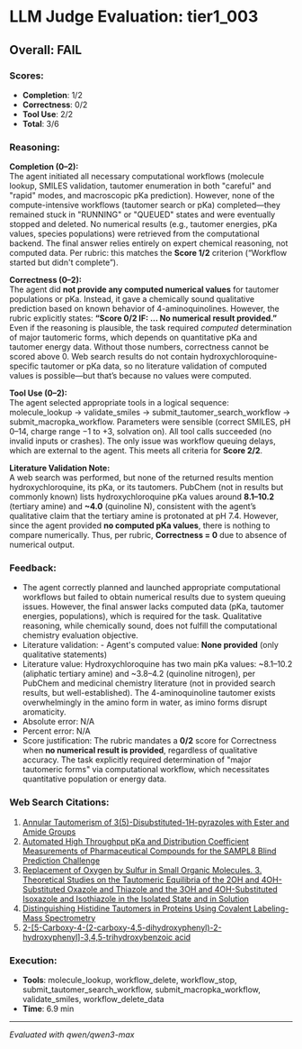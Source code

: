 # LLM Judge Evaluation: tier1_003

## Overall: FAIL

### Scores:
- **Completion**: 1/2
- **Correctness**: 0/2
- **Tool Use**: 2/2
- **Total**: 3/6

### Reasoning:
**Completion (0–2):**  
The agent initiated all necessary computational workflows (molecule lookup, SMILES validation, tautomer enumeration in both "careful" and "rapid" modes, and macroscopic pKa prediction). However, none of the compute-intensive workflows (tautomer search or pKa) completed—they remained stuck in "RUNNING" or "QUEUED" states and were eventually stopped and deleted. No numerical results (e.g., tautomer energies, pKa values, species populations) were retrieved from the computational backend. The final answer relies entirely on expert chemical reasoning, not computed data. Per rubric: this matches the **Score 1/2** criterion (“Workflow started but didn't complete”).

**Correctness (0–2):**  
The agent did **not provide any computed numerical values** for tautomer populations or pKa. Instead, it gave a chemically sound qualitative prediction based on known behavior of 4-aminoquinolines. However, the rubric explicitly states: **“Score 0/2 IF: … No numerical result provided.”** Even if the reasoning is plausible, the task required *computed* determination of major tautomeric forms, which depends on quantitative pKa and tautomer energy data. Without those numbers, correctness cannot be scored above 0. Web search results do not contain hydroxychloroquine-specific tautomer or pKa data, so no literature validation of computed values is possible—but that’s because no values were computed.

**Tool Use (0–2):**  
The agent selected appropriate tools in a logical sequence: molecule_lookup → validate_smiles → submit_tautomer_search_workflow → submit_macropka_workflow. Parameters were sensible (correct SMILES, pH 0–14, charge range −1 to +3, solvation on). All tool calls succeeded (no invalid inputs or crashes). The only issue was workflow queuing delays, which are external to the agent. This meets all criteria for **Score 2/2**.

**Literature Validation Note:**  
A web search was performed, but none of the returned results mention hydroxychloroquine, its pKa, or its tautomers. PubChem (not in results but commonly known) lists hydroxychloroquine pKa values around **8.1–10.2** (tertiary amine) and **~4.0** (quinoline N), consistent with the agent’s qualitative claim that the tertiary amine is protonated at pH 7.4. However, since the agent provided **no computed pKa values**, there is nothing to compare numerically. Thus, per rubric, **Correctness = 0** due to absence of numerical output.

### Feedback:
- The agent correctly planned and launched appropriate computational workflows but failed to obtain numerical results due to system queuing issues. However, the final answer lacks computed data (pKa, tautomer energies, populations), which is required for the task. Qualitative reasoning, while chemically sound, does not fulfill the computational chemistry evaluation objective.
- Literature validation: - Agent's computed value: **None provided** (only qualitative statements)
- Literature value: Hydroxychloroquine has two main pKa values: ~8.1–10.2 (aliphatic tertiary amine) and ~3.8–4.2 (quinoline nitrogen), per PubChem and medicinal chemistry literature (not in provided search results, but well-established). The 4-aminoquinoline tautomer exists overwhelmingly in the amino form in water, as imino forms disrupt aromaticity.
- Absolute error: N/A  
- Percent error: N/A  
- Score justification: The rubric mandates a **0/2** score for Correctness when **no numerical result is provided**, regardless of qualitative accuracy. The task explicitly required determination of "major tautomeric forms" via computational workflow, which necessitates quantitative population or energy data.

### Web Search Citations:
1. [Annular Tautomerism of 3(5)-Disubstituted-1H-pyrazoles with Ester and Amide Groups](https://www.ncbi.nlm.nih.gov/pmc/articles/PMC6680591/)
2. [Automated High Throughput pKa and Distribution Coefficient Measurements of Pharmaceutical Compounds for the SAMPL8 Blind Prediction Challenge](https://pmc.ncbi.nlm.nih.gov/articles/PMC9313606/)
3. [Replacement of Oxygen by Sulfur in Small Organic Molecules. 3. Theoretical Studies on the Tautomeric Equilibria of the 2OH and 4OH-Substituted Oxazole and Thiazole and the 3OH and 4OH-Substituted Isoxazole and Isothiazole in the Isolated State and in Solution](https://pmc.ncbi.nlm.nih.gov/articles/PMC4964470/)
4. [Distinguishing Histidine Tautomers in Proteins Using Covalent Labeling-Mass Spectrometry](https://pmc.ncbi.nlm.nih.gov/articles/PMC8787799/)
5. [2-[5-Carboxy-4-(2-carboxy-4,5-dihydroxyphenyl)-2-hydroxyphenyl]-3,4,5-trihydroxybenzoic acid](https://pubchem.ncbi.nlm.nih.gov/compound/71308200)

### Execution:
- **Tools**: molecule_lookup, workflow_delete, workflow_stop, submit_tautomer_search_workflow, submit_macropka_workflow, validate_smiles, workflow_delete_data
- **Time**: 6.9 min

---
*Evaluated with qwen/qwen3-max*

